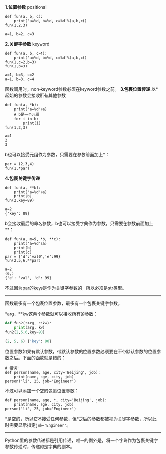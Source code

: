 **1.位置参数** positional
```
def fun(a, b, c):
	print('a=%d, b=%d, c=%d'%(a,b,c))
fun(1,2,3)

a=1, b=2, c=3
```
**2.关键字参数** keyword
```
def fun(a, b, c=4):
	print('a=%d, b=%d, c=%d'%(a,b,c))
fun(1,c=2,b=3)
fun(1,b=3)

a=1, b=3, c=2
a=1, b=3, c=4
```
函数调用时，non-keyword参数必须在keyword参数之前。
**3.包裹位置传递**
以*起始的参数会接收所有其他参数
```
def fun(a, *b):
	print('a=%d'%a)
	# b是一个元组
	for i in b:
		print(i)
fun(1,2,3)

a=1
2
3
```
b也可以接受元组作为参数，只需要在参数前面加上*：

	par = (2,3,4)
	fun(1,*par)

**4.包裹关键字传递**
```
def fun(a, **b):
	print('a=%d'%a)
	print(b)
fun(2,key=89)

a=2
{'key': 89}
```
b会接收最后的命名参数，b也可以接受字典作为参数，只需要在参数前面加上**：
```
def fun(a, m=9, *b, **c):
	print('a=%d'%a)
	print(b)
	print(c)
par = {'d':'val0','e':99}
fun(2,5,6,**par)

a=2
(6,)
{'e': 'val', 'd': 99}
```
不过因为par的keys是作为关键字参数的，所以必须是str类型。
***
函数最多有一个包裹位置参数，最多有一个包裹关键字参数。

*arg，**kw这两个参数就可以接收所有的参数：
```Python
def fun2(*arg, **kw):
	print(arg, kw)
fun2(2,5,6,key=90)

(2, 5, 6) {'key': 90}
```
位置参数如果有默认参数，带默认参数的位置参数必须要在不带默认参数的位置参数之后。下面的函数就是错的：

	# 错误!
	def person(name, age, city='Beijing', job):
	    print(name, age, city, job)
	person('li', 25, job='Engineer')
不过可以添加一个空的包裹位置参数：

	def person(name, age, *, city='Beijing', job):
	    print(name, age, city, job)
	person('li', 25, job='Engineer')
\*是空的，所以它不接受任何参数，但\*之后的参数都被视为关键字参数，所以此时需要显示指定`job='Engineer'`。
***
Python里的参数传递都是引用传递，唯一的例外是，将一个字典作为包裹关键字参数传递时，传递的是字典的副本。